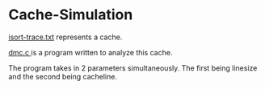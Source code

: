 # Cache-Simulation
[isort-trace.txt](https://github.com/adamalston/Cache-Simulation/blob/master/isort-trace.txt) represents a cache.

[dmc.c ](https://github.com/adamalston/Cache-Simulation/blob/master/dmc.c) is a program written to analyze this cache.

The program takes in 2 parameters simultaneously. The first being linesize and the second being cacheline.

